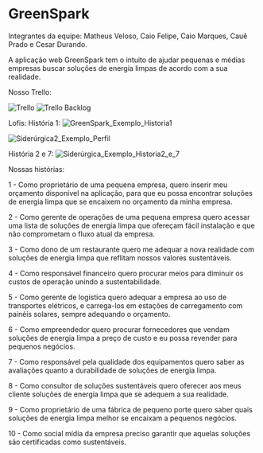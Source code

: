 # GreenSpark

Integrantes da equipe: Matheus Veloso, Caio Felipe, Caio Marques, Cauê Prado e Cesar Durando.

A aplicação web GreenSpark tem o intuito de ajudar pequenas e médias empresas buscar soluções de energia limpas de acordo com a sua realidade.


Nosso Trello:


![Trello](https://github.com/user-attachments/assets/a39e9887-a622-4af3-8afa-54eb3c4ccf1e)
![Trello Backlog](https://github.com/user-attachments/assets/18775964-e59b-4714-945c-0b1005f02b09)



Lofis:
História 1:
![GreenSpark_Exemplo_Historia1](https://github.com/user-attachments/assets/f559d0dd-6d31-4d48-acb7-8793c700d635)


![Siderúrgica2_Exemplo_Perfil](https://github.com/user-attachments/assets/7521c25c-b998-4ab4-bec5-fd6a0c6341fb)

História 2 e 7:
![Siderúrgica_Exemplo_Historia2_e_7](https://github.com/user-attachments/assets/1e873bbf-e7d1-4e6f-b750-a4de3507ec9b)



























Nossas histórias:

1 - Como proprietário de uma pequena empresa, quero inserir meu orçamento disponível na aplicação, para que eu possa encontrar soluções de energia limpa que se encaixem no orçamento da minha empresa.

2 - Como gerente de operações de uma pequena empresa quero acessar uma lista de soluções de energia limpa que ofereçam fácil instalação e que não comprometam o fluxo atual da empresa.

3 - Como dono de um restaurante quero me adequar a nova realidade com soluções de energia limpa que reflitam nossos valores sustentáveis.

4 - Como responsável financeiro quero procurar meios para diminuir os custos de operação unindo a sustentabilidade.

5 - Como gerente de logística quero adequar a empresa ao uso de transportes elétricos, e carrega-los em estações de carregamento com painéis solares, sempre adequando o orçamento.

6 - Como empreendedor quero procurar fornecedores que vendam soluções de energia limpa a preço de custo e eu possa revender para pequenos negócios.

7 - Como responsável pela qualidade dos equipamentos quero saber as avaliações quanto a durabilidade de soluções de energia limpa.

8 - Como consultor de soluções sustentáveis quero oferecer aos meus cliente soluções de energia limpa que se adequem a sua realidade.

9 - Como proprietário de uma fábrica de pequeno porte quero saber quais soluções de energia limpa melhor se encaixam a pequenos negócios.

10 - Como social mídia da empresa preciso garantir que aquelas soluções são certificadas como sustentáveis.
